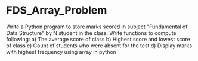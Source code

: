 # FDS_Array_Problem
Write a Python program to store marks scored in subject "Fundamental of Data Structure" by N student in the class. Write functions to compute following: a) The average score of class b) Highest score and lowest score of class c) Count of students who were absent for the test d) Display marks with highest frequency using array in python

